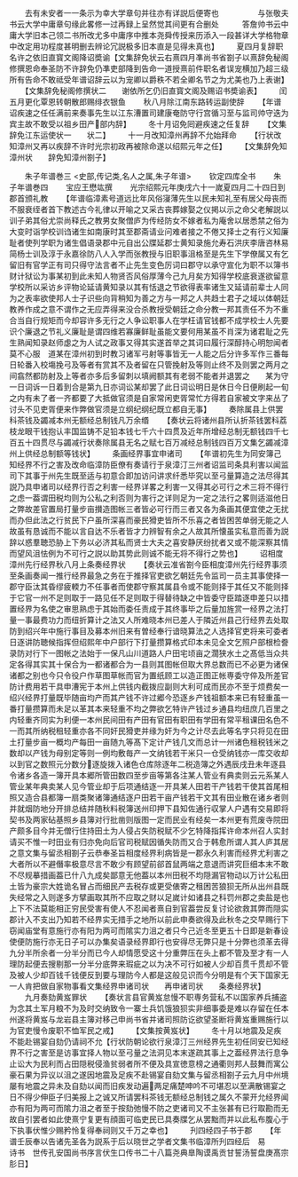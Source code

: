 <!-- { "loadSidebar": true } -->
　　去有未安者一一条示为幸大学章句并往亦有详説后便寄也　　　　　与张敬夫书云大学中庸章句缘此畧修一过再録上呈然觉其间更有合删处　　　答詹帅书云中庸大学旧本己领二书所改尤多中庸序中推本尧舜传授来历添入一段甚详大学格物章中改定用功程度甚明删去辨论冗説极多旧本直是见得未真也】
　　夏四月复辞职名许之依旧直寳文阁降诏奬谕【文集辞免状云右熹四月凖尚书省劄子以熹辞免秘阁修撰恩命奉圣防不许辞免仍凖吏部降到告命一道授熹前件职名者误宠横加乃超三级所有告命不敢祗受年谱诏辞云以为宠卿以爵秩不若全卿名节之为尤美也乃上表谢】
　　【文集辞免秘阁修撰状二　　谢依所乞仍旧直寳文阁及赐诏书奬谕表】
　　闰五月更化覃恩转朝散郎赐绯衣银鱼
　　秋八月除江南东路转运副使辞
　　【年谱诏疾速之任任满前来奏事先生以江东漕置司建康奄防守行宫循习至与监司帅守迭为宾主故不敢受以祖乡田产部内辞】
　　冬十月诏免囘避疾速之任复辞
　　【文集辞免江东运使状一　　状二】
　　十一月改知漳州再辞不允始拜命
　　【行状改知漳州又再以疾辞不许时光宗初政再被除命遂以绍熙元年之任】
　　【文集辞免知漳州状　　辞免知漳州劄子】












　　朱子年谱巻三
<史部,传记类,名人之属,朱子年谱>
　　钦定四库全书
　　朱子年谱巻四
　　宝应王懋竑撰
　　光宗绍熙元年庚戌六十一嵗夏四月二十四日到郡首颁礼教
　　【年谱临漳素号道远比年风俗寖薄先生以民未知礼至有居父母丧而不服衰绖者首下教述古今礼律以开喻之又采古丧葬嫁娶之仪掲以示之命父老解説以训子弟其俗尤崇尚释氏之教男女聚僧庐为传经防女不嫁者私为庵舍以居悉禁之俗为大变时诣学校训诌诸生如南康时其至郡斋请业问难者接之不倦又择士之有行义知廉耻者使列学职为诸生倡语录郡中元自出公牒延郡士黄知录施允寿石洪庆李唐咨林易简杨士训及淳于永嘉徐防八人入学而张教授与旧职事沮格至是先生下学僚属又有乞留旧有官学正有司只得守法言者不止先生变色厉词曰郡守以承守宣化为职不以簿书财计狱讼为事某初到此未知人物贤否风俗厚薄今己九月矣方知得学校底衰遂欲留意学校所以采访乡评物论延请黄知录以其有恬退之节欲得表率诸生又延请前辈士人同为之表率欲使邦人士子识些向背稍知为善之方与一邦之人共趋士君子之域以体朝廷教养作成之意不谓作之无应弄得来没合杀教授受朝廷之命分教一邦其责任不为不重合当自行规矩而今却容许多无行之人争讼职事人在学枉请官钱都不成学校士人先要识个廉退之节礼义廉耻是谓四维若寡廉鲜耻虽能文要何用某虽不肖深为诸君耻之先生熟闻知录赵师虙之为人试之政事又得其实遂首举之其词曰履行深醇持心明恕闻者莫不心服　道某在漳州初到时教习诸军弓射等事皆无一人能之后分许多军作三番每日轮番入校塲挽弓及等者有赏其不及者留在只管挽射及等则止终不及则罢之两月之间翕然都防射及上等者亦多后多留刺以填阙额其有老弱不能者并退罢之　　某为守一日词诉一日着到合是第九日亦词讼某却罢了此日词讼明日是休日今日便刷起一旬之内有未了者一齐都要了大抵做官须是自家常闲吏胥常忙方得若自家被文字来丛了讨头不见吏胥便来作弊做官须是立纲纪纲纪既立都自无事】
　　奏除属县上供罢科茶钱及蠲减本州无额经总制钱凡万余缗
　　【奏状云将诸州县所认折茶钱罢科荔枝龙眼干钱抱认丰国监铸不足铅本钱七千六十四贯及近年所增经总制无额钱四千七百五十四贯尽与蠲减行状奏除属县无名之赋七百万减经总制钱四百万文集乞蠲减漳州上供经总制额等钱状】
　　条画经界事宜申诸司
　　【年谱初先生为同安簿己知经界不行之害及改命临漳防臣僚有奏请行于泉漳汀三州者诏监司条具利害以闻监司下其事于州先生既至适与初意合即加访问讲求纤悉毕究以至弓量算造之法尽得其説乃具申诸司以经界行否之利害一经界详畧之利害一又得其必可行之术三将不得行之虑一葢谓田税均则为公私之利否则为害行之详则足为一定之法行之畧则适滋他日之弊故差官置局打量步亩攅造图帐三者皆必可行而三者又各为条画其便宜使之无扰而办但此法之行贫民下户虽所深喜而豪民猾吏皆所不乐喜之者皆困苦单弱无能之人故虽有恳诚而不能以言自达不乐者皆才力辨智有余之人故其所懐虽实私意而善为説辞以惑羣聴恐胁上下务以必济其私而贤士大夫之喜安静厌纷扰者又或不能深察其情而望风沮怯例为不可行之説以助其势此则诚不能无将不得行之势也】
　　诏相度漳州先行经界秋八月上条奏经界状
　　【奏状云准省劄今臣相度漳州先行经界事须至条画奏闻一推行经界最急之务在于推择官吏欲乞朝廷先令监司一员主其事使择一郡守臣汰其昏缪疲輭力不任事者而使郡守察其属县令或不能则择于其任又不能则择于它官一州不足则取于一路见任不足则取于得替待缺之中皆委守臣踏逐申差只以措置经界为名使之审思熟虑于其始而委任责成于其终事毕之后量加旌赏一经界之法打量一事最费功力而纽折算计之法又人所难晓本州已差人于隣近州县己行经界去处取防到绍兴年中施行事目及募本州旧来有曽经奉行谙晓算法之人选择官吏将来可委者日逐讲防聴候指挥但绍熙年中户部行下打量攒算格式印本未见全文乞照户部根检誊录防对行下一图帐之法始于一保凡山川道路人户田宅顷亩之濶狭水土之髙低当众共定各得其实其十保合为一都诸都合为一县则其图帐但取大界总数而已不必更为诸保诸都之别也今只令役户作草图草帐而官为置纸顾工以造正图正帐専委守倅及所差官防计费用若干具申漕宪于本州上供钱内截拨应副则大利可成而民亦不至于烦费矣一绍兴经界打量既毕随亩均产而其产钱不许过郷今恐逐乡产钱祖额本来已有轻重虽一番打量攒算而未足以革其本来轻重不均之弊欲乞特许产钱过乡通县均纽庶几百里之内轻重齐同实为利便一本州民间田有产田有官田有职田有学田有常平租课田名色不一而其所纳税租轻重亦各不同奸民猾吏并缘为奸为今之计尽去此等名字只将见在田土打量步亩一概均产每田一亩随九等髙下定计产钱几文而总计一州诸色租税钱米之数却以产钱为母别定等则一例均敷毎产一文纳钱若干米只一仓受纳钱亦一库交收却以到官之数照元分数分逐旋拨入诸色仓库除逐年二税造簿之外遇辰戌丑未年逐县令诸乡各造一簿开具本郷所管田数四至步亩等第各注某人管业有典卖则云元系某人管业某年典卖某人见今管业却于后项通结逐一开具某人田若干产钱若干使其首尾相照又造合县都簿一扇类聚诸簿通结逐户田若干亩产钱若干文其有田业散在诸乡者则并就烟防地分开排总结并随秋料税簿送州印押下县知佐通行収掌人户遇有交易即将契书及两家砧基照乡县簿对行批凿则版图一定而民业有经矣一本州更有荒废寺院田产颇多目今并无僧行住持田土为人侵占失防税赋不少乞特降指挥许命本州召人实封请买不惟一时田业有归亦免向后官司税赋因循失防而又合于韩愈所谓人其人庐其居之意文集与留丞相劄子云恭奉圣旨相度经界利病皆是一郡永久利害而经界尤利害之大者所以不避僭率极意尽言不敢少有顾望前郤首鼠两端之意退而讲究巨细本末不敢不尽规摹措画葢已什八九成矣鄙意无他葢以本州田税不均隠漏官物动以万计公私田土皆为豪宗大姓诡名冒占而细民产去税存或更受俵寄之租困苦狼狈无所从出州县既失经常之入则遂多方擘画取其所不应取之财以足嵗计如诸县之科罚州郡之卖盐是也上下不法莫能相正穷民受害有使人不忍闻者熹自到官葢尝反复讨论欲救其弊而隠实郡计入不支出乃知若不经界实无措手之地所以前此申奏欲得及此秋冬之交早赐行下窃闻庙堂有意施行亦有阳为两可而隂实力沮之者只今己近冬至更五十日即是新春设使便防施行亦无日子可以办集矣语录经界即行也安得尽无弊只是十分弊也须革去得九分半所余者一分半分而已今人却情愿受这十分重弊压在头上都不管及至才有一人理防起便去搜剔那一分半分底弊来瑕疵之以为决不可行如被人少却百贯千贯却不管及被人少却百钱千钱便反到要与理防今人都是这般见识而今分明是有个天下国家无一人肯把做自家物事看文集经界申诸司状　　再申诸司状　　条奏经界状】
　　九月奏劾黄岌罪状
　　【奏状言县官黄岌怠慢不职専务营私不以国家养兵捕盗为念其土军月粮不为及时交纳致令一寨土兵饥饿狼狈实非细事委是难以存留在任本州遂将黄岌与龙岩县主簿对移己申尚书省并诸司照防讫欲望圣断将黄岌重赐施行以为官吏慢令废职不恤军民之戒】
　　【文集按黄岌状】
　　冬十月以地震及足疾不能赴锡宴自劾仍请祠不允【行状防朝论欲行泉漳汀三州经界先生初任同安已知经界不行之害至是访事宜择人物以至弓量之法洞见本末遂疏其事上之葢经界法行息争止讼大为民利而占田隠税侵渔贫弱者所不便及具宣徳意榜之通衢则邦人鼓舞而寓公豪石果为异议以沮之遂因地震及足疾不赴锡宴自劾文集与留丞相劄子云九月中州境屡有地震之异未及自劾以闻而旧疾发动遍两足痛楚呻吟不可堪忍以至满散锡宴之日不得少伸臣子归美报上之诚又所请罢科茶钱无额经总制钱之属久不蒙开允经界闻亦有阳为两可而隂力沮之者至于按劾弛慢不防之吏诸司又不主张甚有已行取勘而无故自引罢者如此使熹宁复更有顔面可临吏民已具奏牒乞从罢黜而并以此私布腹心于下执事伏惟少赐矜怜复得奉祠则又千万之幸也】
　　刋四经四子书于郡
　　【年谱壬辰奉以告诸先圣各为説系于后以晓世之学者文集书临漳所刋四经后　易　　　　诗书　世传孔安国尚书序言伏生口传书二十八篇尧典臯陶谟禹贡甘誓汤誓盘庚髙宗肜日】
